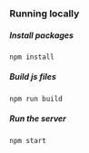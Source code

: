 ### Running locally

##### Install packages

`npm install`

##### Build js files

`npm run build`

##### Run the server

`npm start`
